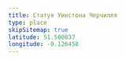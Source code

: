 ```yaml
---
title: Статуя Уинстона Черчилля
type: place
skipSitemap: true
latitude: 51.500837
longitude: -0.126458
---
```

